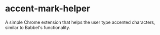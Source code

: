 # accent-mark-helper
A simple Chrome extension that helps the user type accented characters, similar to Babbel's functionality.
